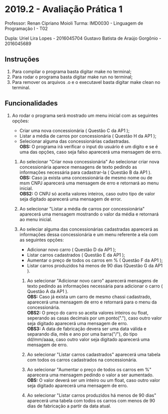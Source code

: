 # 2019.2 - Avaliação Prática 1
Professor:  Renan Cipriano Moioli
Turma:  IMD0030 - Linguagem de Programação I - T02

Dupla:  Uriel Lira Lopes - 2016045704
        Gustavo Batista de Araújo Gorgônio - 2016045689

## Instruções
1. Para compilar o programa basta digitar make no terminal;
2. Para rodar o programa basta digitar make run no terminal;
3. Para remover os arquivos .o e o executavel basta digitar make clean no terminal.

## Funcionalidades
1. Ao rodar o programa será mostrado um menu inicial com as seguintes opções:
    - Criar uma nova concessionária ( Questão C da AP1 );
    - Listar a média de carros por concessionária ( Questão H da AP1 );
    - Selecionar alguma das concessionárias cadastradas.  
    **OBS:** O programa irá verificar o input do usuário é um digito e se é uma das opções, caso seja falso aparecerá uma mensagem de erro.

    1. Ao selecionar "Criar nova concessionária"
    Ao selecionar criar nova concessionária aparece mensagens de texto pedindo as informações necessária para cadastrar-la ( Questão B da AP1 ).  
    **OBS:** Caso ja exista uma concessionária de mesmo nome ou de msm CNPJ aparecerá uma mensagem de erro e retornará ao menu inicial.  
    **OBS2:** O CNPJ só aceita valores inteiros, caso outro tipo de valor seja digitado aparecerá uma mensagem de error.

    2. Ao selecionar "Listar a média de carros por concessionária" aparecerá uma mensagem mostrando o valor da média e retornará ao menu inicial.

    3. Ao seleciar alguma das concessionárias cadastradas aparecerá as informações dessa concessionária e um menu referente a ela com as seguintes opções:
        - Adicionar novo carro ( Questão D da AP1 );
        - Listar carros cadastrados ( Questão E da AP1 );
        - Aumentar o preço de todos os carros em % ( Questão F da AP1 );
        - Listar carros produzidos há menos de 90 dias (Questão G da AP1 ).

        1. Ao selecionar "Adicionar novo carro" aparecerá mensagens de texto pedindo as informações necessária para adicionar o carro ( Questão A da AP1 ).  
        **OBS:** Caso já exista um carro de mesmo chassi cadastrado, aparecerá uma mensagem de erro e retornará para o menu da concessionária.  
        **OBS2:** O preço do carro so aceita valores inteiros ou float, seperando as casas decimais por um ponto("."), caso outro valor seja digitado aparecerá uma mensagem de erro.  
        **OBS3:** A data de fabricação devera ser uma data válida e separando dia, mês e ano por uma barra("/"), do tipo dd/mm/aaaa, caso outro valor seja digitado aparecerá uma mensagem de erro.

        2. Ao selecionar "Listar carros cadastrados" aparecerá uma tabela com todos os carros cadastrados na concessionária.

        3. Ao selecionar "Aumentar o preço de todos os carros em %" aparecera uma mensagem pedindo o valor a ser aumentado.  
        **OBS:** O valor deverá ser um inteiro ou um float, caso outro valor seja digitado aparecerá uma mensagem de erro.

        4. Ao selecionar "Listar carros produzidos há menos de 90 dias" aparecerá uma tabela com todos os carros com menos de 90 dias de fabricação a partir da data atual.
